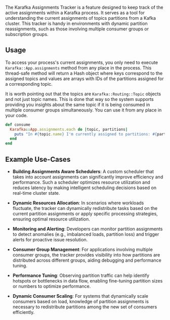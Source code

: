 The Karafka Assignments Tracker is a feature designed to keep track of the active assignments within a Karafka process. It serves as a tool for understanding the current assignments of topics partitions from a Kafka cluster. This tracker is handy in environments with dynamic partition reassignments, such as those involving multiple consumer groups or subscription groups.

## Usage

To access your process's current assignments, you only need to execute `Karafka::App.assignments` method from any place in the process. This thread-safe method will return a Hash object where keys correspond to the assigned topics and values are arrays with IDs of the partitions assigned for a corresponding topic.

It is worth pointing out that the topics are `Karafka::Routing::Topic` objects and not just topic names. This is done that way so the system supports providing you insights about the same topic if it is being consumed in multiple consumer groups simultaneously. You can use it from any place in your code.

```ruby
def consume
  Karafka::App.assignments.each do |topic, partitions|
    puts "In #{topic.name} I'm currently assigned to partitions: #{partitions.join(', ')}"
  end
end
```

## Example Use-Cases

- **Building Assignments Aware Schedulers**: A custom scheduler that takes into account assignments can significantly improve efficiency and performance. Such a scheduler optimizes resource utilization and reduces latency by making intelligent scheduling decisions based on real-time cluster state.

- **Dynamic Resources Allocation**: In scenarios where workloads fluctuate, the tracker can dynamically redistribute tasks based on the current partition assignments or apply specific processing strategies, ensuring optimal resource utilization.

- **Monitoring and Alerting**: Developers can monitor partition assignments to detect anomalies (e.g., imbalanced loads, partition loss) and trigger alerts for proactive issue resolution.

- **Consumer Group Management**: For applications involving multiple consumer groups, the tracker provides visibility into how partitions are distributed across different groups, aiding debugging and performance tuning.

- **Performance Tuning**: Observing partition traffic can help identify hotspots or bottlenecks in data flow, enabling fine-tuning partition sizes or numbers to optimize performance.

- **Dynamic Consumer Scaling**: For systems that dynamically scale consumers based on load, knowledge of partition assignments is necessary to redistribute partitions among the new set of consumers efficiently.
